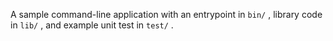A sample command-line application with an entrypoint in `bin/` , library code
in `lib/` , and example unit test in `test/` .
